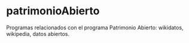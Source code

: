 # patrimonioAbierto
Programas relacionados con el programa Patrimonio Abierto: wikidatos, wikipedia, datos abiertos. 
